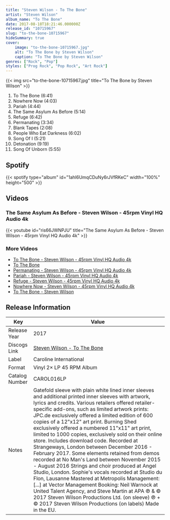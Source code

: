 ```yaml
---
title: "Steven Wilson - To The Bone"
artist: "Steven Wilson"
album_name: "To The Bone"
date: 2017-08-18T18:21:46.000000Z
release_id: "10715967"
slug: "to-the-bone-10715967"
hideSummary: true
cover:
    image: "to-the-bone-10715967.jpg"
    alt: "To The Bone by Steven Wilson"
    caption: "To The Bone by Steven Wilson"
genres: ["Rock", "Pop"]
styles: ["Prog Rock", "Pop Rock", "Art Rock"]
---
```


{{< img src="to-the-bone-10715967.jpg" title="To The Bone by Steven Wilson" >}}

<!-- section break -->

1. To The Bone (6:41)
2. Nowhere Now (4:03)
3. Pariah (4:44)
4. The Same Asylum As Before (5:14)
5. Refuge (6:42)
6. Permanating (3:34)
7. Blank Tapes (2:08)
8. People Who Eat Darkness (6:02)
9. Song Of I (5:21)
10. Detonation (9:19)
11. Song Of Unborn (5:55)

<!-- section break -->


## Spotify
{{< spotify type="album" id="1ahl6UmqCDuNy6rJVfRKeC" width="100%" height="500" >}}



## Videos
### The Same Asylum As Before - Steven Wilson - 45rpm Vinyl HQ Audio 4k
{{< youtube id="ris66JWNPJU" title="The Same Asylum As Before - Steven Wilson - 45rpm Vinyl HQ Audio 4k" >}}<br>

### More Videos

- [To The Bone - Steven Wilson - 45rpm Vinyl HQ Audio 4k](https://www.youtube.com/watch?v=MhMFjUNu3qM)
- [To The Bone](https://www.youtube.com/watch?v=3vdhuHmjrw8)
- [Permanating - Steven Wilson - 45rpm Vinyl HQ Audio 4k](https://www.youtube.com/watch?v=6ZQF72Ihqnk)
- [Pariah - Steven Wilson - 45rpm Vinyl HQ Audio 4k](https://www.youtube.com/watch?v=NSDex70Anr4)
- [Refuge - Steven Wilson - 45rpm Vinyl HQ Audio 4k](https://www.youtube.com/watch?v=TBDlvHTUzjg)
- [Nowhere Now - Steven Wilson - 45rpm Vinyl HQ Audio 4k](https://www.youtube.com/watch?v=Nb0maxV5xV8)
- [To The Bone - Steven Wilson](https://www.youtube.com/watch?v=8Pa2BHCkhg4)


## Release Information
|  Key           | Value                                                |
| ---------------| ---------------------------------------------------- |
| Release Year   | 2017                                   |
| Discogs Link   | [Steven Wilson - To The Bone](https://www.discogs.com/release/10715967-Steven-Wilson-To-The-Bone) |
| Label          | Caroline International |
| Format         | Vinyl 2× LP 45 RPM Album |
| Catalog Number | CAROL016LP |
| Notes | Gatefold sleeve with plain white lined inner sleeves and additional printed inner sleeves with artwork, lyrics and credits.  Various retailers offered retailer-specific add-ons, such as limited artwork prints:  JPC.de exclusively offered a limited edition of 600 copies of a 12"x12" art print.  Burning Shed exclusively offered a numbered 11"x11" art print, limited to 1000 copies, exclusively sold on their online store.  Includes download code.  Recorded at Strangeways, London between December 2016 - February 2017. Some elements retained from demos recorded at No Man's Land between November 2015 - August 2016 Strings and choir produced at Angel Studio, London. Sophie's vocals recorded at Studio du Flon, Lausanne Mastered at Metropolis Management: [...] at Vector Management Booking: Neil Warnock at United Talent Agency, and Steve Martin at APA  ℗ & © 2017 Steven Wilson Productions Ltd. (on sleeve) ℗ + © 2017 Steven Wilson Productions (on labels)  Made in the EU. |